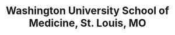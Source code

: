 ---
title: "Washington University School of Medicine, St. Louis, MO"
project_id: 
date: 
conference_id: ""
presenters:
   - peter_bandettini
summary: "Washington University School of Medicine, St. Louis, MO"
file: /assets/presentations/
filename: 
layout: presentation
---